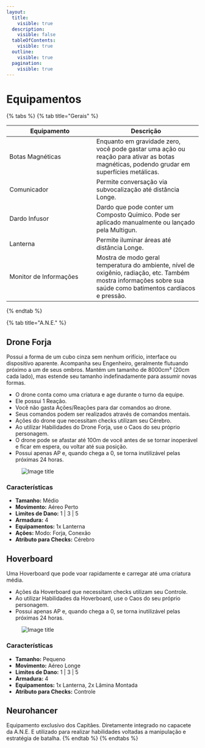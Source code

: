 ```yaml
---
layout:
  title:
    visible: true
  description:
    visible: false
  tableOfContents:
    visible: true
  outline:
    visible: true
  pagination:
    visible: true
---
```


# Equipamentos

{% tabs %}
{% tab title="Gerais" %}
<table data-header-hidden><thead><tr><th width="212">Equipamento</th><th>Descrição</th></tr></thead><tbody><tr><td>Botas Magnéticas</td><td>Enquanto em gravidade zero, você pode gastar uma ação ou reação para ativar as botas magnéticas, podendo grudar em superfícies metálicas.</td></tr><tr><td>Comunicador</td><td>Permite conversação via subvocalização até distância Longe.</td></tr><tr><td>Dardo Infusor</td><td>Dardo que pode conter um Composto Químico. Pode ser aplicado manualmente ou lançado pela Multigun.</td></tr><tr><td>Lanterna</td><td>Permite iluminar áreas até distância Longe.</td></tr><tr><td>Monitor de Informações</td><td>Mostra de modo geral temperatura do ambiente, nível de oxigênio, radiação, etc. Também mostra informações sobre sua saúde como batimentos cardíacos e pressão.</td></tr></tbody></table>
{% endtab %}

{% tab title="A.N.E." %}
## Drone Forja <a href="#drone-forja" id="drone-forja"></a>

Possui a forma de um cubo cinza sem nenhum orifício, interface ou dispositivo aparente. Acompanha seu Engenheiro, geralmente flutuando próximo a um de seus ombros. Mantém um tamanho de 8000cm³ (20cm cada lado), mas estende seu tamanho indefinadamente para assumir novas formas.

* O drone conta como uma criatura e age durante o turno da equipe.
* Ele possui 1 Reação.
* Você não gasta Ações/Reações para dar comandos ao drone.
* Seus comandos podem ser realizados através de comandos mentais.
* Ações do drone que necessitam checks utilizam seu Cérebro.
* Ao utilizar Habilidades do Drone Forja, use o Caos do seu próprio personagem.
* O drone pode se afastar até 100m de você antes de se tornar inoperável e ficar em espera, ou voltar até sua posição.
* Possui apenas AP e, quando chega a 0, se torna inutilizável pelas próximas 24 horas.

<figure><img src="https://henriqueschorr.github.io/0_assets/galactic_force/images/drone.png" alt="Image title"><figcaption></figcaption></figure>

### Características <a href="#caracteristicas" id="caracteristicas"></a>

* **Tamanho:** Médio
* **Movimento:** Aéreo Perto
* **Limites de Dano:** 1 | 3 | 5
* **Armadura:** 4
* **Equipamentos:** 1x Lanterna
* **Ações:** Modo: Forja, Conexão
* **Atributo para Checks:** Cérebro

## Hoverboard <a href="#hoverboard" id="hoverboard"></a>

Uma Hoverboard que pode voar rapidamente e carregar até uma criatura média.

* Ações da Hoverboard que necessitam checks utilizam seu Controle.
* Ao utilizar Habilidades da Hoverboard, use o Caos do seu próprio personagem.
* Possui apenas AP e, quando chega a 0, se torna inutilizável pelas próximas 24 horas.

<figure><img src="https://henriqueschorr.github.io/0_assets/galactic_force/images/hoverboard.png" alt="Image title"><figcaption></figcaption></figure>

### Características <a href="#caracteristicas_1" id="caracteristicas_1"></a>

* **Tamanho:** Pequeno
* **Movimento:** Aéreo Longe
* **Limites de Dano:** 1 | 3 | 5
* **Armadura:** 4
* **Equipamentos:** 1x Lanterna, 2x Lâmina Montada
* **Atributo para Checks:** Controle

## Neurohancer <a href="#neurohancer" id="neurohancer"></a>

Equipamento exclusivo dos Capitães. Diretamente integrado no capacete da A.N.E. E utilizado para realizar habilidades voltadas a manipulação e estratégia de batalha.
{% endtab %}
{% endtabs %}

